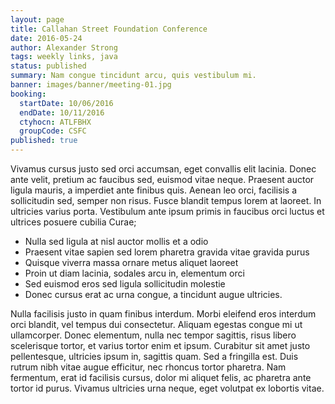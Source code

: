 ```yaml
---
layout: page
title: Callahan Street Foundation Conference
date: 2016-05-24
author: Alexander Strong
tags: weekly links, java
status: published
summary: Nam congue tincidunt arcu, quis vestibulum mi.
banner: images/banner/meeting-01.jpg
booking:
  startDate: 10/06/2016
  endDate: 10/11/2016
  ctyhocn: ATLFBHX
  groupCode: CSFC
published: true
---
```

Vivamus cursus justo sed orci accumsan, eget convallis elit lacinia. Donec ante velit, pretium ac faucibus sed, euismod vitae neque. Praesent auctor ligula mauris, a imperdiet ante finibus quis. Aenean leo orci, facilisis a sollicitudin sed, semper non risus. Fusce blandit tempus lorem at laoreet. In ultricies varius porta. Vestibulum ante ipsum primis in faucibus orci luctus et ultrices posuere cubilia Curae;

* Nulla sed ligula at nisl auctor mollis et a odio
* Praesent vitae sapien sed lorem pharetra gravida vitae gravida purus
* Quisque viverra massa ornare metus aliquet laoreet
* Proin ut diam lacinia, sodales arcu in, elementum orci
* Sed euismod eros sed ligula sollicitudin molestie
* Donec cursus erat ac urna congue, a tincidunt augue ultricies.

Nulla facilisis justo in quam finibus interdum. Morbi eleifend eros interdum orci blandit, vel tempus dui consectetur. Aliquam egestas congue mi ut ullamcorper. Donec elementum, nulla nec tempor sagittis, risus libero scelerisque tortor, et varius tortor enim et ipsum. Curabitur sit amet justo pellentesque, ultricies ipsum in, sagittis quam. Sed a fringilla est. Duis rutrum nibh vitae augue efficitur, nec rhoncus tortor pharetra. Nam fermentum, erat id facilisis cursus, dolor mi aliquet felis, ac pharetra ante tortor id purus. Vivamus ultricies urna neque, eget volutpat ex lobortis vitae.
